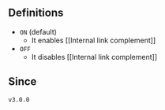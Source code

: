 ## Definitions
- `ON` (default)
	- It enables [[Internal link complement]]
- `OFF`
	- It disables [[Internal link complement]]

## Since

`v3.0.0`
